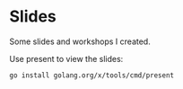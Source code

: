 # Slides

Some slides and workshops I created. 

Use present to view the slides:
```
go install golang.org/x/tools/cmd/present
```
